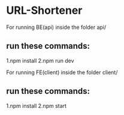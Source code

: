 # URL-Shortener
For running BE(api) inside the folder api/
## run these commands:
1.npm install
2.npm run dev 

For running FE(client) inside the folder client/
## run these commands:
1.npm install
2.npm start
 
